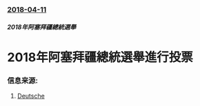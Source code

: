 ### [2018-04-11](/news/2018/04/11/index.md)

##### 2018年阿塞拜疆總統選舉
# 2018年阿塞拜疆總統選舉進行投票 




### 信息来源:

1. [Deutsche](http://www.dw.com/en/azerbaijan-election-ilham-aliyev-all-but-certain-to-win-another-term/a-43334472)
